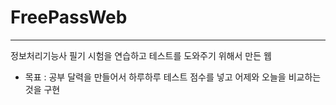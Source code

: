 # FreePassWeb
----

정보처리기능사 필기 시험을 연습하고 테스트를 도와주기 위해서 만든 웹
* 목표 : 공부 달력을 만들어서 하루하루 테스트 점수를 넣고 어제와 오늘을 비교하는 것을 구현



